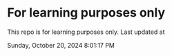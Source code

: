 # For learning purposes only
This repo is for learning purposes only.
Last updated at

Sunday, October 20, 2024 8:01:17 PM

